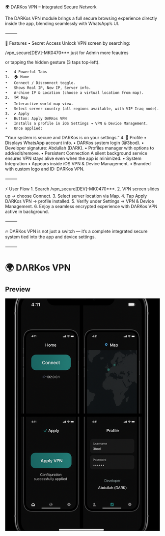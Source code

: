 🌍 DΛRKos VPN – Integrated Secure Network

The DΛRKos VPN module brings a full secure browsing experience directly inside the app, blending seamlessly with WhatsApp’s UI.

⸻

🔐 Features
	•	Secret Access
Unlock VPN screen by searching:

/vpn_secure[DEV]-MK0470*** just for Admin more feautres

or tapping the hidden gesture (3 taps top-left).

	•	4 Powerful Tabs
	1.	🏠 Home
	•	Connect / Disconnect toggle.
	•	Shows Real IP, New IP, Server info.
	•	Archive IP & Location (choose a virtual location from map).
	2.	🗺️ Map
	•	Interactive world map view.
	•	Select server country (all regions available, with VIP Iraq node).
	3.	✔️ Apply
	•	Button: Apply DΛRKos VPN
	•	Installs a profile in iOS Settings → VPN & Device Management.
	•	Once applied:
“Your system is secure and DΛRKos is on your settings.”
	4.	👤 Profile
	•	Displays WhatsApp account info.
	•	DARKos system login (@3bod).
	•	Developer signature: Abdullah (DΛRK).
	•	Profiles manager with options to add/edit/remove.
	•	Persistent Connection
A silent background service ensures VPN stays alive even when the app is minimized.
	•	System Integration
	•	Appears inside iOS VPN & Device Management.
	•	Branded with custom logo and ID: DΛRKos VPN.

⸻

⚡ User Flow
	1.	Search /vpn_secure[DEV]-MK0470***.
	2.	VPN screen slides up → choose Connect.
	3.	Select server location via Map.
	4.	Tap Apply DΛRKos VPN → profile installed.
	5.	Verify under Settings → VPN & Device Management.
	6.	Enjoy a seamless encrypted experience with DΛRKos VPN active in background.

⸻

🔥 DΛRKos VPN is not just a switch — it’s a complete integrated secure system tied into the app and device settings.

⸻

# 🌍 DΛRKos VPN

## Preview
![DΛRKos VPN](./assets/darkos_vpn_showcase.png)





